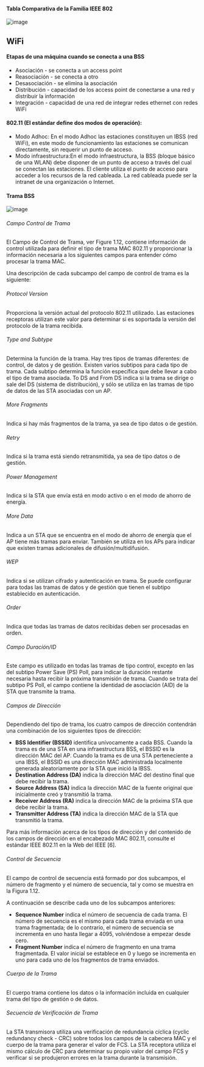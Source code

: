 #### Tabla Comparativa de la Familia IEEE 802

![image](https://user-images.githubusercontent.com/4105740/38059145-be747e12-32bb-11e8-913e-8dbba115d40c.png)

## WiFi

#### Etapas de una máquina cuando se conecta a una BSS

* Asociación - se conecta a un access point
* Reasociación - se conecta a otro
* Desasociación - se elimina la asociación
* Distribución - capacidad de los access point de conectarse a una red y distribuir la información
* Integración - capacidad de una red de integrar redes ethernet con redes WiFi

#### 802.11 (El estándar define dos modos de operación):​

* Modo Ad­hoc​: En el modo Ad­hoc las estaciones constituyen un
IBSS (red Wi­Fi), en este modo de funcionamiento las estaciones
se comunican directamente, sin requerir un punto de acceso.
* Modo infraestructura:​En el modo infraestructura, la BSS (bloque
básico de una WLAN) debe disponer de un punto de acceso a
través del cual se conectan las estaciones. El cliente utiliza el
punto de acceso para acceder a los recursos de la red cableada.
La red cableada puede ser la intranet de una organización o
Internet.

#### Trama BSS

![image](https://user-images.githubusercontent.com/4105740/38060386-dba17cce-32c0-11e8-94a9-fdba08b5e923.png)


###### Campo Control de Trama

El Campo de Control de Trama, ver Figure 1.12, contiene información de control utilizada para definir el tipo de trama MAC 802.11 y proporcionar la información necesaria a los siguientes campos para entender cómo procesar la trama MAC.

Una descripción de cada subcampo del campo de control de trama es la siguiente:

###### Protocol Version

Proporciona la versión actual del protocolo 802.11 utilizado. Las estaciones receptoras utilizan este valor para determinar si es soportada la versión del protocolo de la trama recibida.

###### Type and Subtype

Determina la función de la trama. Hay tres tipos de tramas diferentes: de control, de datos y de gestión. Existen varios subtipos para cada tipo de trama. Cada subtipo determina la función específica que debe llevar a cabo el tipo de trama asociada.
To DS and From DS indica si la trama se dirige o sale del DS (sistema de distribución), y sólo se utiliza en las tramas de tipo de datos de las STA asociadas con un AP.

###### More Fragments

Indica si hay más fragmentos de la trama, ya sea de tipo datos o de gestión.

###### Retry

Indica si la trama está siendo retransmitida, ya sea de tipo datos o de gestión.

###### Power Management

Indica si la STA que envía está en modo activo o en el modo de ahorro de energía.

###### More Data

Indica a un STA que se encuentra en el modo de ahorro de energía que el AP tiene más tramas para enviar. También se utiliza en los APs para indicar que existen tramas adicionales de difusión/multidifusión.

###### WEP

Indica si se utilizan cifrado y autenticación en trama. Se puede configurar para todas las tramas de datos y de gestión que tienen el subtipo establecido en autenticación.

###### Order

Indica que todas las tramas de datos recibidas deben ser procesadas en orden.

###### Campo Duración/ID

Este campo es utilizado en todas las tramas de tipo control, excepto en las del subtipo Power Save (PS) Poll, para indicar la duración restante necesaria hasta recibir la próxima transmisión de trama. Cuando se trata del subtipo PS Poll, el campo contiene la identidad de asociación (AID) de la STA que transmite la trama.

###### Campos de Dirección

Dependiendo del tipo de trama, los cuatro campos de dirección contendrán una combinación de los siguientes tipos de dirección:

* **BSS Identifier (BSSID)** identifica unívocamente a cada BSS. Cuando la trama es de una STA en una infraestructura BSS, el BSSID es la dirección MAC del AP. Cuando la trama es de una STA perteneciente a una IBSS, el BSSID es una dirección MAC administrada localmente generada aleatoriamente por la STA que inició la IBSS.
* **Destination Address (DA)** indica la dirección MAC del destino final que debe recibir la trama.
* **Source Address (SA)** indica la dirección MAC de la fuente original que inicialmente creó y transmitió la trama.
* **Receiver Address (RA)** indica la dirección MAC de la próxima STA que debe recibir la trama.
* **Transmitter Address (TA)** indica la dirección MAC de la STA que transmitió la trama.

Para más información acerca de los tipos de dirección y del contenido de los campos de dirección en el encabezado MAC 802.11, consulte el estándar IEEE 802.11 en la Web del IEEE [6].

###### Control de Secuencia

El campo de control de secuencia está formado por dos subcampos, el número de fragmento y el número de secuencia, tal y como se muestra en la Figura 1.12.

A continuación se describe cada uno de los subcampos anteriores:

* **Sequence Number** indica el número de secuencia de cada trama. El número de secuencia es el mismo para cada trama enviada en una trama fragmentada; de lo contrario, el número de secuencia se incrementa en uno hasta llegar a 4095, volviéndose a empezar desde cero.
* **Fragment Number** indica el número de fragmento en una trama fragmentada. El valor inicial se establece en 0 y luego se incrementa en uno para cada uno de los fragmentos de trama enviados.

###### Cuerpo de la Trama

El cuerpo trama contiene los datos o la información incluida en cualquier trama del tipo de gestión o de datos.

###### Secuencia de Verificación de Trama

La STA transmisora utiliza una verificación de redundancia cíclica (cyclic redundancy check - CRC) sobre todos los campos de la cabecera MAC y el cuerpo de la trama para generar el valor de FCS. La STA receptora utiliza el mismo cálculo de CRC para determinar su propio valor del campo FCS y verificar si se produjeron errores en la trama durante la transmisión.
